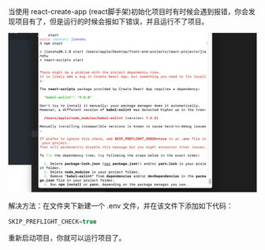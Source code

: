 当使用 react-create-app (react脚手架)初始化项目时有时候会遇到报错，你会发现项目有了，但是运行的时候会报如下错误，并且运行不了项目。

![](react脚手架初始化项目后运行报错/initReactPro.jpg)

解决方法：在文件夹下新建一个 .env 文件，并在该文件下添加如下代码：

```js
SKIP_PREFLIGHT_CHECK=true
```

重新启动项目，你就可以运行项目了。

